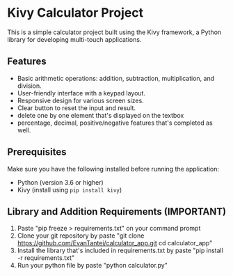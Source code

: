 # Kivy Calculator Project

This is a simple calculator project built using the Kivy framework, a Python library for developing multi-touch applications.

## Features

- Basic arithmetic operations: addition, subtraction, multiplication, and division.
- User-friendly interface with a keypad layout.
- Responsive design for various screen sizes.
- Clear button to reset the input and result.
- delete one by one element that's displayed on the textbox
- percentage, decimal, positive/negative features that's completed as well.

## Prerequisites

Make sure you have the following installed before running the application:
- Python (version 3.6 or higher)
- Kivy (install using `pip install kivy`)

## Library and Addition Requirements (IMPORTANT)

1. Paste "pip freeze > requirements.txt" on your command prompt
2. Clone your git repository by paste "git clone https://github.com/EvanTantei/calculator_app.git
   cd calculator_app"
3. Install the library that's included in requirements.txt by paste "pip install -r requirements.txt"
4. Run your python file by paste "python calculator.py"
